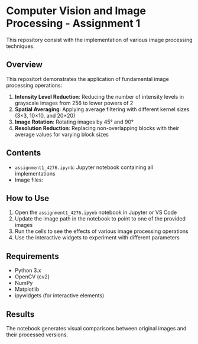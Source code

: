 # Computer Vision and Image Processing - Assignment 1

This repository consist with the implementation of various image processing techniques.

## Overview

This repositort demonstrates the application of fundamental image processing operations:

1. **Intensity Level Reduction**: Reducing the number of intensity levels in grayscale images from 256 to lower powers of 2
2. **Spatial Averaging**: Applying average filtering with different kernel sizes (3×3, 10×10, and 20×20)
3. **Image Rotation**: Rotating images by 45° and 90°
4. **Resolution Reduction**: Replacing non-overlapping blocks with their average values for varying block sizes

## Contents

- `assignment1_4276.ipynb`: Jupyter notebook containing all implementations
- Image files:
 ## How to Use

1. Open the `assignment1_4276.ipynb` notebook in Jupyter or VS Code
2. Update the image path in the notebook to point to one of the provided images
3. Run the cells to see the effects of various image processing operations
4. Use the interactive widgets to experiment with different parameters

## Requirements

- Python 3.x
- OpenCV (cv2)
- NumPy
- Matplotlib
- ipywidgets (for interactive elements)

## Results

The notebook generates visual comparisons between original images and their processed versions.
